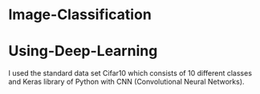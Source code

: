 # Image-Classification
# Using-Deep-Learning
I used the standard data set Cifar10 which consists of 10 different classes and Keras library of Python with CNN (Convolutional Neural Networks).

